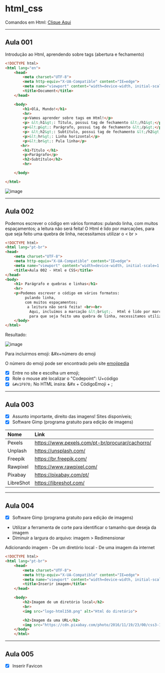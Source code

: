 # html_css

Comandos em Html: [Clique Aqui](https://github.com/PamelaRondina/step-by-step/tree/main/html)

<hr>

## Aula 001

Introdução ao Html, aprendendo sobre tags (abertura e fechamento)

```html
<!DOCTYPE html>
<html lang="en">
    <head>
        <meta charset="UTF-8">
        <meta http-equiv="X-UA-Compatible" content="IE=edge">
        <meta name="viewport" content="width=device-width, initial-scale=1.0">
        <title>Document</title>
    </head>

    <body>
        <h1>Olá, Mundo!</h1>
        <hr>
        <p>Vamos aprender sobre tags em Html!</p>
        <p> &lt;h1&gt;: Título, possui tag de fechamento &lt;/h1&gt;</p>
        <p>&lt;p&gt;: Parágrafo, possui tag de fechamento &lt;/p&gt;</p>
        <p> &lt;h2&gt;: Subtítulo, possui tag de fechamento &lt;/h2&gt;</p>
        <p>&lt;hr&gt;: Linha horizontal</p>
        <p>&lt;br&gt;: Pula linha</p>
       <hr>
        <h1>Título </h1>
        <p>Parágrafo</p>
        <h2>Subtítulo</h2>
        <hr>

    </body>

</html>
```

![image](https://user-images.githubusercontent.com/108991648/184901292-35193ba8-19b1-49bb-bc7e-af421cbff984.png)

<hr>

## Aula 002

Podemos escrever o código em vários formatos: pulando linha, com muitos espaçamentos; a leitura não será feita! O Html é lido por marcações, para que seja feito uma quebra de linha, necessitamos utilizar o < br >

```html
<!DOCTYPE html>
<html lang="pt-br">
<head>
    <meta charset="UTF-8">
    <meta http-equiv="X-UA-Compatible" content="IE=edge">
    <meta name="viewport" content="width=device-width, initial-scale=1.0">
    <title>Aula 002 - Html e CSS</title>
</head>
<body>
    <h1> Parágrafo e quebras e linhas</h1>
    <hr>
    <p>Podemos escrever o código em vários formatos:
         pulando linha, 
         com muitos espaçamentos;
          a leitura não será feita! <br><br>
           Aqui, incluímos a marcação &lt;br&gt;.  Html é lido por marcações, 
           para que seja feito uma quebra de linha, necessitamos utilizar o &lt;br&gt;.</p>
    </body>
</html>
```

Resultado:

![image](https://user-images.githubusercontent.com/108991648/184971011-1719f53b-5287-4571-a787-d46ec55c92d4.png)

Para incluirmos emoji: &#x+número do emoji

O número do emoji pode ser encontrado pelo site [emojipedia](https://www.emojipedia.org/openmoji/)

- [x] Entre no site e escolha um emoji;
- [x] Role o mouse até localizar o "Codepoint": U+código
- [x] `&#x1F970;` No HTML insira: &#x + CódigoEmoji + ; 

<hr>

## Aula 003

- [x] Assunto importante, direito das imagens! Sites disponíveis;
- [x] Software Gimp (programa gratuito para edição de imagens)

Nome | Link
:-|:-
Pexels|https://www.pexels.com/pt-br/procurar/cachorro/
Unplash|https://unsplash.com/
Freepik|https://br.freepik.com/
Rawpixel|https://www.rawpixel.com/
Pixabay|https://pixabay.com/pt/
LibreShot|https://libreshot.com/

<hr>

## Aula 004

- [x] Software Gimp (programa gratuito para edição de imagens)

 * Utilizar a ferramenta de corte para identificar o tamanho que deseja da imagem 
* Diminuir a largura do arquivo: imagem > Redimensionar 


Adicionando imagem
    - De um diretório local
    - De uma imagem da internet 

```html
<!DOCTYPE html>
<html lang="pt-br">
    <head>
        <meta charset="UTF-8">
        <meta http-equiv="X-UA-Compatible" content="IE=edge">
        <meta name="viewport" content="width=device-width, initial-scale=1.0">
        <title>Inserir imagem</title>
    </head>

    <body>
        <h2>Imagem de um diretório local</h2>
        <br>
        <img src="logo-html150.png" alt="Html do diretório">

        <h2>Imagem da uma URL</h2>
        <img src="https://cdn.pixabay.com/photo/2016/11/19/23/00/css3-1841590_960_720.png" alt="Imagem de uma URL">
    </body>
    </html>
```

<hr>

## Aula 005

- [x] Inserir Favicon






##
##
##
##
##
##

